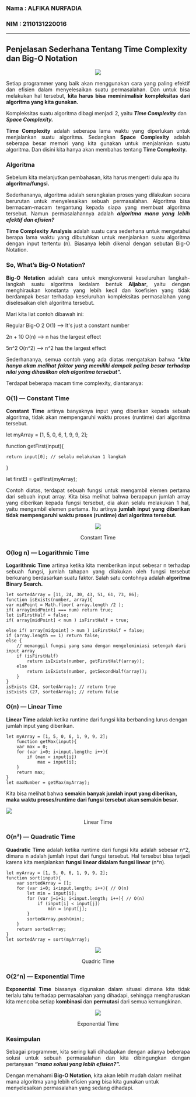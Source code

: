 ### Nama : ALFIKA NURFADIA
### NIM : 2110131220016
---
## **Penjelasan Sederhana Tentang Time Complexity dan Big-O Notation**
<p align="center"><img src="https://miro.medium.com/max/720/1*deRJQRyofq4k1eeVwJmlRQ.jpeg">

<p align="justify">Setiap programmer yang baik akan menggunakan cara yang paling efektif dan efisien dalam menyelesaikan suatu permasalahan. Dan untuk bisa melakukan hal tersebut, <b>kita harus bisa meminimalisir kompleksitas dari algoritma yang kita gunakan.</b>

Kompleksitas suatu algoritma dibagi menjadi 2, yaitu <i><b>Time Complexity</i></b> dan <i><b>Space Complexity.</i></b>

<p align="justify"><b>Time Complexity</b> adalah seberapa lama waktu yang diperlukan untuk menjalankan suatu algoritma. Sedangkan <b>Space Complexity</b> adalah seberapa besar memori yang kita gunakan untuk menjalankan suatu algoritma. Dan disini kita hanya akan membahas tentang <b>Time Complexity.</b>

### **Algoritma**
Sebelum kita melanjutkan pembahasan, kita harus mengerti dulu apa itu <b>algoritma/fungsi.</b>

<p align="justify">Sederhananya, algoritma adalah serangkaian proses yang dilakukan secara berurutan untuk menyelesaikan sebuah permasalahan. Algoritma bisa bermacam-macam tergantung kepada siapa yang membuat algoritma tersebut. Namun permasalahannya adalah <b><i>algoritma mana yang lebih efektif dan efisien?</b></i>

<p align="justify"><b>Time Complexity Analysis</b> adalah suatu cara sederhana untuk mengetahui berapa lama waktu yang dibutuhkan untuk menjalankan suatu algoritma dengan input tertentu (n). Biasanya lebih dikenal dengan sebutan Big-O Notation.

### **So, What’s Big-O Notation?**
<p align="justify"><b>Big-O Notation</b> adalah cara untuk mengkonversi keseluruhan langkah-langkah suatu algoritma kedalam bentuk <b>Aljabar</b>, yaitu dengan menghiraukan konstanta yang lebih kecil dan koefisien yang tidak berdampak besar terhadap keseluruhan kompleksitas permasalahan yang diselesaikan oleh algoritma tersebut.

Mari kita liat contoh dibawah ini:

 Regular       Big-O
 2             O(1)   --> It's just a constant number

 2n + 10       O(n)   --> n has the largest effect

 5n^2          O(n^2) --> n^2 has the largest effect

<p align="justify">Sederhananya, semua contoh yang ada diatas mengatakan bahwa <i><b>“kita hanya akan melihat faktor yang memiliki dampak paling besar terhadap nilai yang dihasilkan oleh algoritma tersebut”.</i></b>

Terdapat beberapa macam time complexity, diantaranya:
### **O(1) — Constant Time**
<p align="justify"><b>Constant Time</b> artinya banyaknya input yang diberikan kepada sebuah algoritma, tidak akan mempengaruhi waktu proses (runtime) dari algoritma tersebut.

 let myArray = [1, 5, 0, 6, 1, 9, 9, 2];

 function getFirst(input){

    return input[0]; // selalu melakukan 1 langkah
 }

 let firstEl = getFirst(myArray);

<p align="justify"> Contoh diatas, terdapat sebuah fungsi untuk mengambil elemen pertama dari sebuah input array. Kita bisa melihat bahwa berapapun jumlah array yang diberikan kepada fungsi tersebut, dia akan selalu melakukan 1 hal, yaitu mengambil elemen pertama. Itu artinya <b>jumlah input yang diberikan tidak mempengaruhi waktu proses (runtime) dari algoritma tersebut.</b>

<p align="center"><img src="ss1.JPG">
<p align="center">Constant Time

### **O(log n) — Logarithmic Time**
<p align="justify"><b>Logarithmic Time</b> artinya ketika kita memberikan input sebesar n terhadap sebuah fungsi, jumlah tahapan yang dilakukan oleh fungsi tersebut berkurang berdasarkan suatu faktor. Salah satu contohnya adalah <b>algoritma Binary Search.</b>

    let sortedArray = [11, 24, 30, 43, 51, 61, 73, 86];
    function isExists(number, array){
    var midPoint = Math.floor( array.length /2 );
    if( array[midPoint] === num) return true;
    let isFirstHalf = false;
    if( array[midPoint] < num ) isFirstHalf = true;
  
    else if( array[midpoint] > num ) isFirstHalf = false;
    if (array.length == 1) return false;
    else { 
        // memanggil fungsi yang sama dengan mengeleminiasi setengah dari input array
        if (isFirstHalf) 
            return isExists(number, getFirstHalf(array));
        else 
            return isExists(number, getSecondHalf(array));
        }
    }
    isExists (24, sortedArray); // return true
    isExists (27, sortedArray); // return false

### **O(n) — Linear Time**
<b>Linear Time</b> adalah ketika runtime dari fungsi kita berbanding lurus dengan jumlah input yang diberikan.

    let myArray = [1, 5, 0, 6, 1, 9, 9, 2];
        function getMax(input){
        var max = 0;
        for (var i=0; i<input.length; i++){
            if (max < input[i])
                max = input[i];
        }
        return max;
    }
    let maxNumber = getMax(myArray);

Kita bisa melihat bahwa <b>semakin banyak jumlah input yang diberikan, maka waktu proses/runtime dari fungsi tersebut akan semakin besar.</b>

<p aligm="center"><img src="ss2.JPG">
<p align="center">Linear Time

### **O(n²) — Quadratic Time**
<p align="justify"><b>Quadratic Time</b> adalah ketika runtime dari fungsi kita adalah sebesar n^2, dimana n adalah jumlah input dari fungsi tersebut. Hal tersebut bisa terjadi karena kita menjalankan <b>fungsi linear didalam fungsi linear</b> (n*n).

    let myArray = [1, 5, 0, 6, 1, 9, 9, 2];
    function sort(input){
        var sortedArray = [];
        for (var i=0; i<input.length; i++){ // O(n)
            let min = input[i];
            for (var j=i+1; i<input.length; i++){ // O(n)
                if (input[i] < input[j])
                    min = input[j];
            }
            sortedArray.push(min);
        }
        return sortedArray;
    }
    let sortedArray = sort(myArray);

<p align="center"><img src="ss3.JPG">
<p align="center">Quadric Time

### **O(2^n) — Exponential Time**
<p align="justify"><b>Exponential Time</b> biasanya digunakan dalam situasi dimana kita tidak terlalu tahu terhadap permasalahan yang dihadapi, sehingga mengharuskan kita mencoba setiap <b>kombinasi</b> dan <b>permutasi</b> dari semua kemungkinan.

<p align="center"><img src="ss4.JPG">
<p align="center">Exponential Time

### **Kesimpulan**
<p align="justify">Sebagai programmer, kita sering kali dihadapkan dengan adanya beberapa solusi untuk sebuah permasalahan dan kita dibingungkan dengan pertanyaan <i><b>“mana solusi yang lebih efisien?”.</i></b>

Dengan memahami <b>Big-O Notation</b>, kita akan lebih mudah dalam melihat mana algoritma yang lebih efisien yang bisa kita gunakan untuk menyelesaikan permasalahan yang sedang dihadapi.